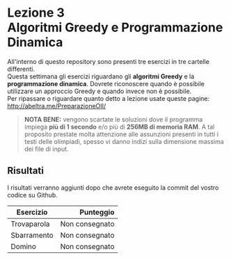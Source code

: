 Lezione 3  
Algoritmi Greedy e Programmazione Dinamica
======
All'interno di questo repository sono presenti tre esercizi in tre cartelle differenti.  
Questa settimana gli esercizi riguardano gli **algoritmi Greedy** e la **programmazione dinamica**. Dovrete riconoscere quando è possibile utilizzare un approccio Greedy e quando invece non è possibile.  
Per ripassare o riguardare quanto detto a lezione usate queste pagine: http://abeltra.me/PreparazioneOII/


><b>NOTA BENE:</b> vengono scartate le soluzioni dove il programma impiega <b>più di 1 secondo</b> e/o più di <b>256MB di memoria RAM</b>. A tal proposito prestate molta attenzione alle assunzioni presenti in tutti i testi delle olimpiadi, spesso vi danno indizi sulla dimensione massima dei file di input.  

## Risultati

I risultati verranno aggiunti dopo che avrete eseguito la commit del vostro codice su Github.

| Esercizio                 | Punteggio         |
| ------------------------- |-----------------: | 
| Trovaparola               | Non consegnato    | 
| Sbarramento               | Non consegnato    | 
| Domino                    | Non consegnato    | 